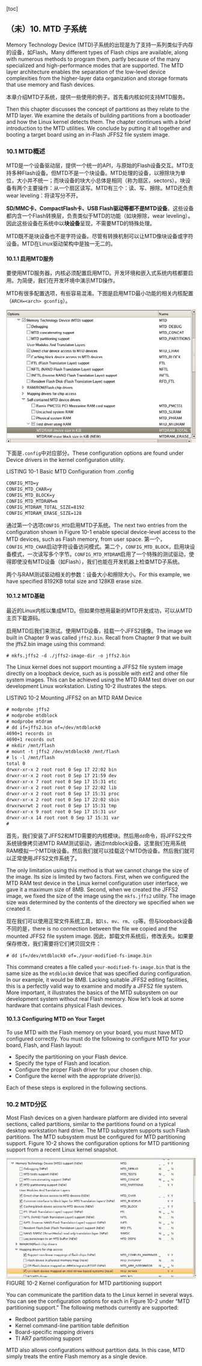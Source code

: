 [toc]

## （未）10.  MTD 子系统

Memory Technology Device (MTD)子系统的出现是为了支持一系列类似于内存的设备，如Flash。Many different types of Flash chips are available, along with numerous methods to program them, partly because of the many specialized and high-performance modes that are supported. The MTD layer architecture enables the separation of the low-level device complexities from the higher-layer data organization and storage formats that use memory and flash devices.

本章介绍MTD子系统，提供一些使用的例子。首先看内核如何支持MTD服务。

Then this chapter discusses the concept of partitions as they relate to the MTD layer. We examine the details of building partitions from a bootloader and how the Linux kernel detects them. The chapter continues with a brief introduction to the MTD utilities. We conclude by putting it all together and booting a target board using an in-Flash JFFS2 file system image.

### 10.1 MTD概述

MTD是一个设备驱动层，提供一个统一的API，与原始的Flash设备交互。MTD支持多种Flash设备。但MTD不是一个块设备。MTD处理的设备，以擦除块为单位，大小并不统一；而块设备的块大小总体是相同（称为扇区，sectors）。块设备有两个主要操作：从一个扇区读写。MTD有三个：读、写、擦除。MTD还负责wear leveling：将读写分不开。

**SD/MMC卡、CompactFlash卡、USB Flash驱动等都不是MTD设备**。这些设备都内含一个Flash转换层，负责类似于MTD的功能（如块擦除，wear leveling）。因此这些设备在系统中以**块设备**呈现，不需要MTD的特殊处理。

MTD既不是块设备也不是字符设备。尽管有转换机制可以让MTD像块设备或字符设备。MTD在Linux驱动架构中是独一无二的。

#### 10.1.1 启用MTD服务

要使用MTD服务器，内核必须配置启用MTD。开发环境和嵌入式系统内核都要启用。为简便，我们在开发环境中演示MTD操作。

MTD有很多配置选项，有些容易混淆。下图是启用MTD最小功能的相关内核配置（`ARCH=<arch> gconfig`）。

![](img/MTD-configuration.PNG)

下面是`.config`中对应部分。These configuration options are found under Device drivers in the kernel configuration utility.

LISTING 10-1 Basic MTD Configuration from .config

    CONFIG_MTD=y
    CONFIG_MTD_CHAR=y
    CONFIG_MTD_BLOCK=y
    CONFIG_MTD_MTDRAM=m
    CONFIG_MTDRAM_TOTAL_SIZE=8192
    CONFIG_MTDRAM_ERASE_SIZE=128

通过第一个选项`CONFIG_MTD`启用MTD子系统。The next two entries from the configuration shown in Figure 10-1 enable special device-level access to the MTD devices, such as Flash memory, from user space. 第一个，`CONFIG_MTD_CHAR`启动字符设备访问模式。第二个，`CONFIG_MTD_BLOCK`，启用块设备模式，一次读写多个字节。`CONFIG_MTD_MTDRAM`启用了一个特殊的测试驱动，使得即使没有MTD设备（如Flash），我们也能在开发机器上检查MTD子系统。

两个与RAM测试驱动相关的参数：设备大小和擦除大小。For this example, we have specified 8192KB total size and 128KB erase size.

#### 10.1.2 MTD基础

最近的Linux内核以集成MTD。但如果你想用最新的MTD开发成功，可以从MTD主页下载源码。

启用MTD后我们来测试。使用MTD设备，挂载一个JFFS2镜像。The image we built in Chapter 9 was called `jffs2.bin`. Recall from Chapter 9 that we built the jffs2.bin image using this command:

	# mkfs.jffs2 -d ./jffs2-image-dir -o jffs2.bin

The Linux kernel does not support mounting a JFFS2 file system image directly on a loopback device, such as is possible with ext2 and other file system images. This can be achieved using the MTD RAM test driver on our development Linux workstation. Listing 10-2 illustrates the steps.

LISTING 10-2 Mounting JFFS2 on an MTD RAM Device

    # modprobe jffs2
    # modprobe mtdblock
    # modprobe mtdram
    # dd if=jffs2.bin of=/dev/mtdblock0
    4690+1 records in
    4690+1 records out
    # mkdir /mnt/flash
    # mount -t jffs2 /dev/mtdblock0 /mnt/flash
    # ls -l /mnt/flash
    total 0
    drwxr-xr-x 2 root root 0 Sep 17 22:02 bin
    drwxr-xr-x 2 root root 0 Sep 17 21:59 dev
    drwxr-xr-x 7 root root 0 Sep 17 15:31 etc
    drwxr-xr-x 2 root root 0 Sep 17 22:02 lib
    drwxr-xr-x 2 root root 0 Sep 17 15:31 proc
    drwxr-xr-x 2 root root 0 Sep 17 22:02 sbin
    drwxrwxrwt 2 root root 0 Sep 17 15:31 tmp
    drwxr-xr-x 9 root root 0 Sep 17 15:31 usr
    drwxr-xr-x 14 root root 0 Sep 17 15:31 var
    #

首先，我们安装了JFFS2和MTD需要的内核模块。然后用`dd`命令，将JFFS2文件系统镜像拷贝进MTD RAM测试驱动，通过mtdblock设备。这里我们在用系统RAM模拟一个MTD块设备。然后我们就可以挂载这个MTD伪设备。然后我们就可以正常使用JFFS2文件系统了。

The only limitation using this method is that we cannot change the size of the image. Its size is limited by two factors. First, when we configured the MTD RAM test device in the Linux kernel configuration user interface, we gave it a maximum size of 8MB. Second, when we created the JFFS2 image, we fixed the size of the image using the `mkfs.jffs2` utility. The image size was determined by the contents of the directory we specified when we created it.

现在我们可以使用正常文件系统工具，如`ls`、`mv`、`rm`、`cp`等。但与loopback设备不同的是，there is no connection between the file we copied and the mounted JFFS2 file system image. 因此，卸载文件系统后，修改丢失。如果要保存修改，我们需要将它们拷贝回文件：

	# dd if=/dev/mtdblock0 of=./your-modified-fs-image.bin

This command creates a file called `your-modified-fs-image.bin` that is the same size as the `mtdblock0` device that was specified during configuration. In our example, it would be 8MB. Lacking suitable JFFS2 editing facilities, this is a perfectly valid way to examine and modify a JFFS2 file system. More important, it illustrates the basics of the MTD subsystem on our development system without real Flash memory. Now let’s look at some hardware that contains physical Flash devices.

#### 10.1.3 Configuring MTD on Your Target

To use MTD with the Flash memory on your board, you must have MTD configured correctly. You must do the following to configure MTD for your board, Flash, and Flash layout:

- Specify the partitioning on your Flash device.
- Specify the type of Flash and location.
- Configure the proper Flash driver for your chosen chip.
- Configure the kernel with the appropriate driver(s).

Each of these steps is explored in the following sections.

### 10.2 MTD分区

Most Flash devices on a given hardware platform are divided into several sections, called partitions, similar to the partitions found on a typical desktop workstation hard drive. The MTD subsystem supports such Flash partitions. The MTD subsystem must be configured for MTD partitioning support. Figure 10-2 shows the configuration options for MTD partitioning support from a recent Linux kernel snapshot.

![](img/Kernel-configuration-for-MTD-partitioning-support.PNG)
FIGURE 10-2 Kernel configuration for MTD partitioning support

You can communicate the partition data to the Linux kernel in several ways. You can see the configuration options for each in Figure 10-2 under “MTD partitioning support.” The following methods currently are supported:

- Redboot partition table parsing
- Kernel command-line partition table definition
- Board-specific mapping drivers
- TI AR7 partitioning support

MTD also allows configurations without partition data. In this case, MTD simply treats the entire Flash memory as a single device.






















